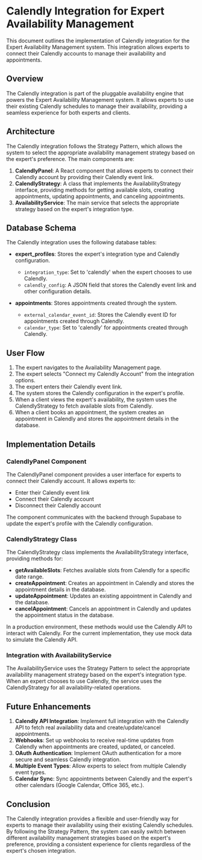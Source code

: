 # Calendly Integration for Expert Availability Management

This document outlines the implementation of Calendly integration for the Expert Availability Management system. This integration allows experts to connect their Calendly accounts to manage their availability and appointments.

## Overview

The Calendly integration is part of the pluggable availability engine that powers the Expert Availability Management system. It allows experts to use their existing Calendly schedules to manage their availability, providing a seamless experience for both experts and clients.

## Architecture

The Calendly integration follows the Strategy Pattern, which allows the system to select the appropriate availability management strategy based on the expert's preference. The main components are:

1. **CalendlyPanel**: A React component that allows experts to connect their Calendly account by providing their Calendly event link.
2. **CalendlyStrategy**: A class that implements the AvailabilityStrategy interface, providing methods for getting available slots, creating appointments, updating appointments, and canceling appointments.
3. **AvailabilityService**: The main service that selects the appropriate strategy based on the expert's integration type.

## Database Schema

The Calendly integration uses the following database tables:

- **expert_profiles**: Stores the expert's integration type and Calendly configuration.
  - `integration_type`: Set to 'calendly' when the expert chooses to use Calendly.
  - `calendly_config`: A JSON field that stores the Calendly event link and other configuration details.

- **appointments**: Stores appointments created through the system.
  - `external_calendar_event_id`: Stores the Calendly event ID for appointments created through Calendly.
  - `calendar_type`: Set to 'calendly' for appointments created through Calendly.

## User Flow

1. The expert navigates to the Availability Management page.
2. The expert selects "Connect my Calendly Account" from the integration options.
3. The expert enters their Calendly event link.
4. The system stores the Calendly configuration in the expert's profile.
5. When a client views the expert's availability, the system uses the CalendlyStrategy to fetch available slots from Calendly.
6. When a client books an appointment, the system creates an appointment in Calendly and stores the appointment details in the database.

## Implementation Details

### CalendlyPanel Component

The CalendlyPanel component provides a user interface for experts to connect their Calendly account. It allows experts to:

- Enter their Calendly event link
- Connect their Calendly account
- Disconnect their Calendly account

The component communicates with the backend through Supabase to update the expert's profile with the Calendly configuration.

### CalendlyStrategy Class

The CalendlyStrategy class implements the AvailabilityStrategy interface, providing methods for:

- **getAvailableSlots**: Fetches available slots from Calendly for a specific date range.
- **createAppointment**: Creates an appointment in Calendly and stores the appointment details in the database.
- **updateAppointment**: Updates an existing appointment in Calendly and the database.
- **cancelAppointment**: Cancels an appointment in Calendly and updates the appointment status in the database.

In a production environment, these methods would use the Calendly API to interact with Calendly. For the current implementation, they use mock data to simulate the Calendly API.

### Integration with AvailabilityService

The AvailabilityService uses the Strategy Pattern to select the appropriate availability management strategy based on the expert's integration type. When an expert chooses to use Calendly, the service uses the CalendlyStrategy for all availability-related operations.

## Future Enhancements

1. **Calendly API Integration**: Implement full integration with the Calendly API to fetch real availability data and create/update/cancel appointments.
2. **Webhooks**: Set up webhooks to receive real-time updates from Calendly when appointments are created, updated, or canceled.
3. **OAuth Authentication**: Implement OAuth authentication for a more secure and seamless Calendly integration.
4. **Multiple Event Types**: Allow experts to select from multiple Calendly event types.
5. **Calendar Sync**: Sync appointments between Calendly and the expert's other calendars (Google Calendar, Office 365, etc.).

## Conclusion

The Calendly integration provides a flexible and user-friendly way for experts to manage their availability using their existing Calendly schedules. By following the Strategy Pattern, the system can easily switch between different availability management strategies based on the expert's preference, providing a consistent experience for clients regardless of the expert's chosen integration.
